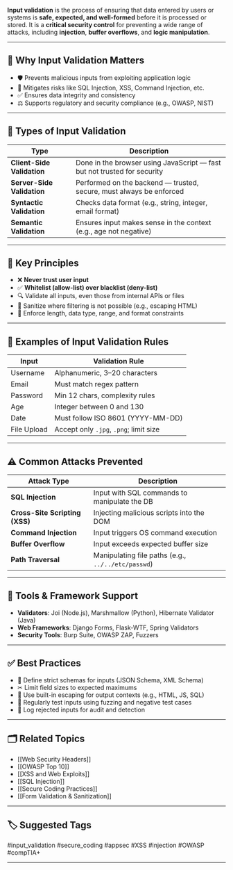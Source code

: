 **Input validation** is the process of ensuring that data entered by users or systems is **safe, expected, and well-formed** before it is processed or stored. It is a **critical security control** for preventing a wide range of attacks, including **injection**, **buffer overflows**, and **logic manipulation**.

---

## 🎯 Why Input Validation Matters

- 🛡 Prevents malicious inputs from exploiting application logic
- 🔐 Mitigates risks like SQL Injection, XSS, Command Injection, etc.
- ✅ Ensures data integrity and consistency
- ⚖ Supports regulatory and security compliance (e.g., OWASP, NIST)

---

## 🧱 Types of Input Validation

| Type                | Description |
|---------------------|-------------|
| **Client-Side Validation** | Done in the browser using JavaScript — fast but not trusted for security |
| **Server-Side Validation** | Performed on the backend — trusted, secure, must always be enforced |
| **Syntactic Validation**   | Checks data format (e.g., string, integer, email format) |
| **Semantic Validation**    | Ensures input makes sense in the context (e.g., age not negative) |

---

## 🧠 Key Principles

- ❌ **Never trust user input**
- ✅ **Whitelist (allow-list) over blacklist (deny-list)**
- 🔍 Validate all inputs, even those from internal APIs or files
- 🧼 Sanitize where filtering is not possible (e.g., escaping HTML)
- 📐 Enforce length, data type, range, and format constraints

---

## 🧪 Examples of Input Validation Rules

| Input        | Validation Rule |
|--------------|------------------|
| Username     | Alphanumeric, 3–20 characters |
| Email        | Must match regex pattern |
| Password     | Min 12 chars, complexity rules |
| Age          | Integer between 0 and 130 |
| Date         | Must follow ISO 8601 (YYYY-MM-DD) |
| File Upload  | Accept only `.jpg`, `.png`; limit size |

---

## ⚠️ Common Attacks Prevented

| Attack Type         | Description |
|---------------------|-------------|
| **SQL Injection**    | Input with SQL commands to manipulate the DB |
| **Cross-Site Scripting (XSS)** | Injecting malicious scripts into the DOM |
| **Command Injection** | Input triggers OS command execution |
| **Buffer Overflow**  | Input exceeds expected buffer size |
| **Path Traversal**   | Manipulating file paths (e.g., `../../etc/passwd`) |

---

## 🧰 Tools & Framework Support

- **Validators**: Joi (Node.js), Marshmallow (Python), Hibernate Validator (Java)
- **Web Frameworks**: Django Forms, Flask-WTF, Spring Validators
- **Security Tools**: Burp Suite, OWASP ZAP, Fuzzers

---

## ✅ Best Practices

- 🎯 Define strict schemas for inputs (JSON Schema, XML Schema)
- ✂ Limit field sizes to expected maximums
- 🔐 Use built-in escaping for output contexts (e.g., HTML, JS, SQL)
- 🧪 Regularly test inputs using fuzzing and negative test cases
- 📜 Log rejected inputs for audit and detection

---

## 🗂 Related Topics

- [[Web Security Headers]]
- [[OWASP Top 10]]
- [[XSS and Web Exploits]]
- [[SQL Injection]]
- [[Secure Coding Practices]]
- [[Form Validation & Sanitization]]

---

## 🏷 Suggested Tags

#input_validation #secure_coding #appsec #XSS #injection #OWASP #compTIA+

---
